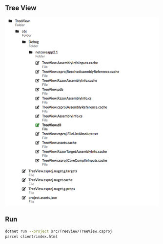 ## Tree View

![](images/Tree.png)

## Run

```bash
dotnet run --project src/TreeView/TreeView.csproj
parcel client/index.html
```